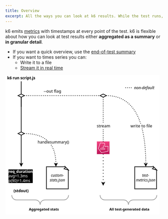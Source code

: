 ```yaml
---
title: Overview
excerpt: All the ways you can look at k6 results. While the test runs, after the test runs, on an external platform, as summary statistics.
---
```


k6 emits [metrics](/using-k6/metrics) with timestamps at every point of the test.
k6 is flexible about how you can look at test results either **aggregated as a summary**
or **in granular detail**.

- If you want a quick overview, use the [end-of-test summary](../end-of-test)
- If you want to times series you can: 
  - Write it to a file
  - [Stream it in real time](../real-time)

![A diagram of the two broad ways to handle results: aggregated and granular](./images/k6-results-diagram.png)


